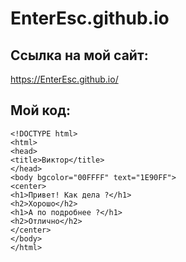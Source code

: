 # EnterEsc.github.io
## Ссылка на мой сайт:
https://EnterEsc.github.io/
## Мой код:
```
<!DOCTYPE html>
<html>
<head>
<title>Виктор</title>
</head>
<body bgcolor="00FFFF" text="1E90FF">
<center>
<h1>Привет! Как дела ?</h1>
<h2>Хорошо</h2>
<h1>А по подробнее ?</h1>
<h2>Отлично</h2>
</center>
</body>
</html>
```
